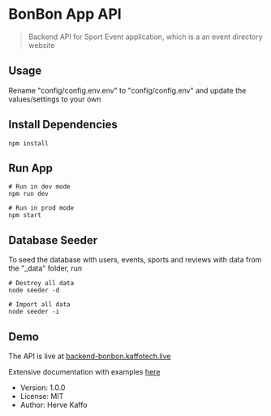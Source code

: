 # BonBon App API

> Backend API for Sport Event application, which is a an event directory website

## Usage

Rename "config/config.env.env" to "config/config.env" and update the values/settings to your own

## Install Dependencies

```
npm install
```

## Run App

```
# Run in dev mode
npm run dev

# Run in prod mode
npm start
```

## Database Seeder

To seed the database with users, events, sports and reviews with data from the "\_data" folder, run

```
# Destroy all data
node seeder -d

# Import all data
node seeder -i
```

## Demo

The API is live at [backend-bonbon.kaffotech.live](https://bonbon.kaffotech.live)

Extensive documentation with examples [here]()

- Version: 1.0.0
- License: MIT
- Author: Herve Kaffo
